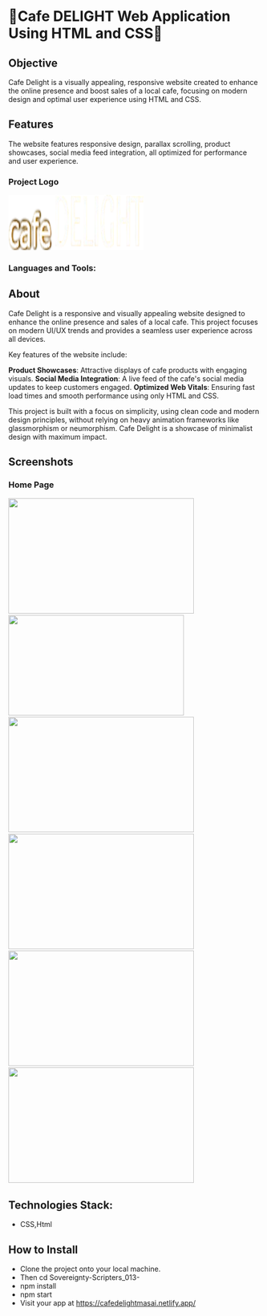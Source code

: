 # 🎉Cafe DELIGHT Web Application Using HTML and CSS🎉
## Objective
<div>Cafe Delight is a visually appealing, responsive website created to enhance the online presence and boost sales of a local cafe, focusing on modern design and optimal user experience using HTML and CSS.</div>

## Features
<div>The website features responsive design, parallax scrolling, product showcases, social media feed integration, all optimized for performance and user experience.</div>

<div> 
<h3>Project Logo</h3>
  <img src="./new_file/images/logo.png" width="270px" height="110px">
</div>

<h3 align="left">Languages and Tools:</h3>
 <a href="https://encrypted-tbn0.gstatic.com/images?q=tbn:ANd9GcRMJkgzwPzEJkrrzFg1VJyku2aeTZ0PxNFD0g&s" alt="reactnative" width="40" height="40"/> </a>

## About

Cafe Delight is a responsive and visually appealing website designed to enhance the online presence and sales of a local cafe. This project focuses on modern UI/UX trends and provides a seamless user experience across all devices.

Key features of the website include:

**Product Showcases**: Attractive displays of cafe products with engaging visuals.
**Social Media Integration**: A live feed of the cafe's social media updates to keep customers engaged.
**Optimized Web Vitals**: Ensuring fast load times and smooth performance using only HTML and CSS.

This project is built with a focus on simplicity, using clean code and modern design principles, without relying on heavy animation frameworks like glassmorphism or neumorphism. Cafe Delight is a showcase of minimalist design with maximum impact.



## Screenshots
<div>
<h3>Home Page </h3>
  <img src="./images/Homepage.png" width="370" height="230px"> 
</div>

<div> 
  <img src="C:\Users\Asus\caffein-corner\new_file\images\SS 2.jpeg" width="350" height="200px">
</div>
<div> 
  <img src="C:\Users\Asus\caffein-corner\new_file\images\SS 3.jpeg" width="370" height="230px">
</div>
<div> 

  <img src="C:\Users\Asus\caffein-corner\new_file\images\SS 4.jpeg" width="370" height="230px"> 
</div>

<div> 
  <img src="C:\Users\Asus\caffein-corner\new_file\images\SS 5.jpeg" width="370" height="230px"> 
</div>

<div> 
 
  <img src="C:\Users\Asus\caffein-corner\new_file\images\SS 6.jpeg" width="370" height="230px"> 
</div>

## Technologies Stack:
* CSS,Html

  
## How to Install
* Clone the project onto your local machine.
* Then cd Sovereignty-Scripters_013-
* npm install
* npm start
* Visit your app at https://cafedelightmasai.netlify.app/

